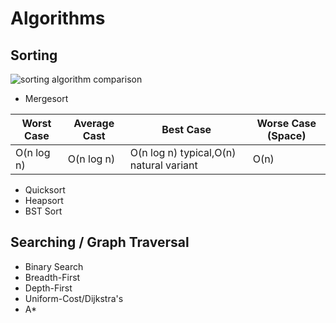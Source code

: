 # Algorithms

## Sorting
![sorting algorithm comparison](https://d262ilb51hltx0.cloudfront.net/max/800/1*w3vKy_JFKd50dixxFkpPPg.png)
* Mergesort

| Worst Case | Average Cast | Best Case                               | Worse Case (Space) |
|------------|--------------|-----------------------------------------|--------------------|
| O(n log n) | O(n log n)   | O(n log n) typical,O(n) natural variant | O(n)               |

* Quicksort
* Heapsort
* BST Sort

## Searching / Graph Traversal
* Binary Search
* Breadth-First
* Depth-First
* Uniform-Cost/Dijkstra's
* A*
